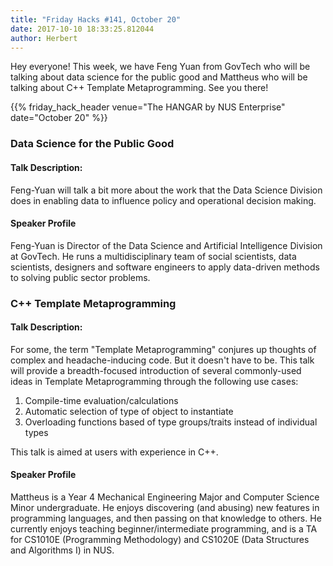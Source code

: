 ```yaml
---
title: "Friday Hacks #141, October 20"
date: 2017-10-10 18:33:25.812044
author: Herbert
---
```


Hey everyone! This week, we have Feng Yuan from GovTech who will be talking about data science for the public good and Mattheus who will be talking about C++ Template Metaprogramming. See you there!

{{% friday_hack_header venue="The HANGAR by NUS Enterprise" date="October 20" %}}


### Data Science for the Public Good

#### Talk Description:

Feng-Yuan will talk a bit more about the work that the Data Science Division does in enabling data to influence policy and operational decision making.

#### Speaker Profile

Feng-Yuan is Director of the Data Science and Artificial Intelligence Division at GovTech. He runs a multidisciplinary team of social scientists, data scientists, designers and software engineers to apply data-driven methods to solving public sector problems.

### C++ Template Metaprogramming

#### Talk Description:

For some, the term "Template Metaprogramming" conjures up thoughts of complex and headache-inducing code. But it doesn't have to be. This talk will provide a breadth-focused introduction of several commonly-used ideas in Template Metaprogramming through the following use cases:

1. Compile-time evaluation/calculations
2. Automatic selection of type of object to instantiate
3. Overloading functions based of type groups/traits instead of individual types

This talk is aimed at users with experience in C++.

#### Speaker Profile

Mattheus is a Year 4 Mechanical Engineering Major and Computer Science Minor undergraduate. He enjoys discovering (and abusing) new features in programming languages, and then passing on that knowledge to others. He currently enjoys teaching beginner/intermediate programming, and is a TA for CS1010E (Programming Methodology) and CS1020E (Data Structures and Algorithms I) in NUS.
